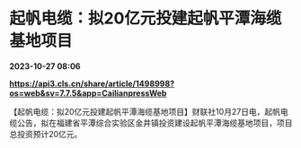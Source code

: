 # 起帆电缆：拟20亿元投建起帆平潭海缆基地项目

**2023-10-27 08:06**

**https://api3.cls.cn/share/article/1498998?os=web&sv=7.7.5&app=CailianpressWeb**

【起帆电缆：拟20亿元投建起帆平潭海缆基地项目】财联社10月27日电，起帆电缆公告，拟在福建省平潭综合实验区金井镇投资建设起帆平潭海缆基地项目，项目总投资预计20亿元。